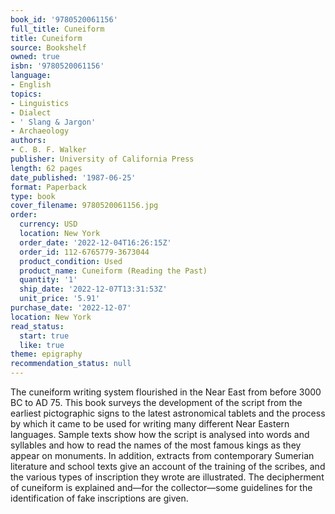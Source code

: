 ```yaml
---
book_id: '9780520061156'
full_title: Cuneiform
title: Cuneiform
source: Bookshelf
owned: true
isbn: '9780520061156'
language:
- English
topics:
- Linguistics
- Dialect
- ' Slang & Jargon'
- Archaeology
authors:
- C. B. F. Walker
publisher: University of California Press
length: 62 pages
date_published: '1987-06-25'
format: Paperback
type: book
cover_filename: 9780520061156.jpg
order:
  currency: USD
  location: New York
  order_date: '2022-12-04T16:26:15Z'
  order_id: 112-6765779-3673044
  product_condition: Used
  product_name: Cuneiform (Reading the Past)
  quantity: '1'
  ship_date: '2022-12-07T13:31:53Z'
  unit_price: '5.91'
purchase_date: '2022-12-07'
location: New York
read_status:
  start: true
  like: true
theme: epigraphy
recommendation_status: null
---
```

The cuneiform writing system flourished in the Near East from before 3000 BC to AD 75. This book surveys the development of the script from the earliest pictographic signs to the latest astronomical tablets and the process by which it came to be used for writing many different Near Eastern languages. Sample texts show how the script is analysed into words and syllables and how to read the names of the most famous kings as they appear on monuments. In addition, extracts from contemporary Sumerian literature and school texts give an account of the training of the scribes, and the various types of inscription they wrote are illustrated. The decipherment of cuneiform is explained and—for the collector—some guidelines for the identification of fake inscriptions are given.
